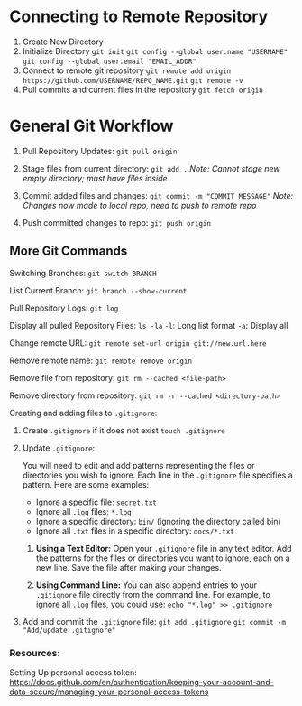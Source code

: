 # Connecting to Remote Repository

1. Create New Directory 
2.  Initialize Directory
	`git init`
	`git config --global user.name "USERNAME"`
	`git config --global user.email "EMAIL_ADDR"`
3. Connect to remote git repository
	`git remote add origin https://github.com/USERNAME/REPO_NAME.git`
	`git remote -v`
4. Pull commits and current files in the repository
	`git fetch origin`
# General Git Workflow 

1. Pull Repository Updates:
	`git pull origin`
	
2. Stage files from current directory:
	`git add .`
	*Note: Cannot stage new empty directory; must have files inside*
	
3. Commit added files and changes:
	`git commit -m "COMMIT MESSAGE"`
	*Note: Changes now made to local repo, need to push to remote repo*

4. Push committed changes to repo:
	`git push origin`
	
## More Git Commands
Switching Branches:
	`git switch BRANCH`
	
List Current Branch:
	`git branch --show-current`

Pull Repository Logs:
	`git log`
	
Display all pulled Repository Files:
`ls -la`
	`-l`: Long list format
	`-a`: Display all
	
Change remote URL: 
`git remote set-url origin git://new.url.here`

Remove remote name: 
`git remote remove origin`

Remove file from repository:
`git rm --cached <file-path>`

Remove directory from repository:
`git rm -r --cached <directory-path>`

Creating and adding files to `.gitignore`:
1. Create `.gitignore` if it does not exist
	`touch .gitignore`
2. Update `.gitignore`:

	You will need to edit and add patterns representing the files or directories you wish to ignore. Each line in the `.gitignore` file specifies a pattern. Here are some examples:
	
	- Ignore a specific file: `secret.txt`
	- Ignore all `.log` files: `*.log`
	- Ignore a specific directory: `bin/` (ignoring the directory called bin)
	- Ignore all `.txt` files in a specific directory: `docs/*.txt`
	
	1. **Using a Text Editor:** Open your `.gitignore` file in any text editor. Add the patterns for the files or directories you want to ignore, each on a new line. Save the file after making your changes.
	    
	2. **Using Command Line:** You can also append entries to your `.gitignore` file directly from the command line. For example, to ignore all `.log` files, you could use: 
		`echo "*.log" >> .gitignore`
3. Add and commit the `.gitignore` file:
	`git add .gitignore`
	`git commit -m "Add/update .gitignore"`

### **Resources:**

Setting Up personal access token: https://docs.github.com/en/authentication/keeping-your-account-and-data-secure/managing-your-personal-access-tokens